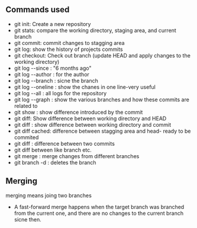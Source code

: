 ## Commands used

- git init: Create a new repository
- git stats: compare the working directory, staging area, and current branch
- git commit: commit changes to stagging area
- git log: show the history of projects commits
- git checkout: Check out branch (update HEAD and apply changes to the working directory)
- git log --since : "6 months ago"
- git log --author : for the author
- git log --branch : sicne the branch
- git log --oneline : show the chanes in one line-very useful
- git log --all : all logs for the repository
- git log --graph : show the various branches and how these commits are related to
- git show <commit> : show difference introduced by the commit
- git diff: Show difference between working directory and HEAD
- git diff <commit>: show difference between working directory and commit
- git diff cached: difference between stagging area and head- ready to be commited
- git diff <CommitA> <CommitB>: difference between two commits
- git diff <refa>  <refB> between like branch etc. 
- git merge : merge changes from different branches
- git branch -d <branch>: deletes the branch  


## Merging
merging means joing two branches
- A fast-forward merge happens when the target branch was branched from the current one, and there are no changes to the current branch sicne then.
